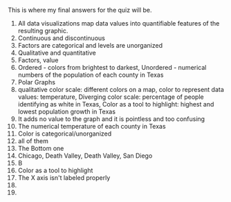 This is where my final answers for the quiz will be.  

1. All data visualizations map data values into quantifiable features of the resulting graphic.  
2. Continuous and discontinuous  
3. Factors are categorical and levels are unorganized  
4. Qualitative and quantitative 
5. Factors, value
6. Ordered - colors from brightest to darkest, Unordered - numerical numbers of the population of each county in Texas
7. Polar Graphs
8. qualitative color scale: different colors on a map, color to represent data values: temperature, Diverging color scale: percentage of people identifying as white in Texas, Color as a tool to highlight: highest and lowest population growth in Texas
9. It adds no value to the graph and it is pointless and too confusing
10. The numerical temperature of each county in Texas
11. Color is categorical/unorganized
12. all of them
13. The Bottom one
14. Chicago, Death Valley, Death Valley, San Diego
15. B
16. Color as a tool to highlight
17. The X axis isn't labeled properly
18. 
19. 
